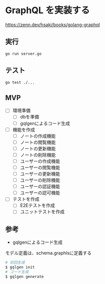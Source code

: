# GraphQL を実装する

https://zenn.dev/hsaki/books/golang-graphql

## 実行

```
go run server.go
```

## テスト

```
go test ./...
```

## MVP

- [ ] 環境準備
  - [ ] dbを準備
  - [ ] gqlgenによるコード生成 
- [ ] 機能を作成
  - [ ] ノートの作成機能
  - [ ] ノートの閲覧機能
  - [ ] ノートの更新機能
  - [ ] ノートの削除機能
  - [ ] ユーザーの作成機能
  - [ ] ユーザーの閲覧機能
  - [ ] ユーザーの更新機能
  - [ ] ユーザーの削除機能
  - [ ] ユーザーの認証機能
  - [ ] ユーザーの認可機能
- [ ] テストを作成
  - [ ] E2Eテストを作成
  - [ ] ユニットテストを作成

## 参考

- gqlgenによるコード生成

モデル定義は、schema.graphlsに定義する

```bash
# 初回生成
$ gqlgen init
# コード生成
$ gqlgen generate
```
